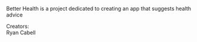 Better Health is a project dedicated to creating an app that suggests health advice

Creators:  
Ryan Cabell